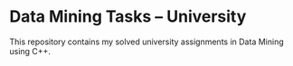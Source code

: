 # Data Mining Tasks – University

This repository contains my solved university assignments in Data Mining using C++.
